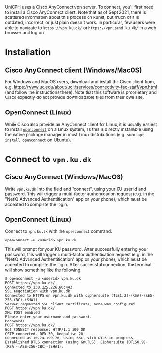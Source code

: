 UniCPH uses a Cisco AnyConnect vpn server. To connect, you'll first
need to install a Cisco AnyConnect client. Note that as of Sept 2021,
there is scattered information about this process on kunet,
but much of it is outdated, incorrect, or just plain doesn't work.
In particular, few users were able to navigate to `https://vpn.ku.dk/`
or `https://vpn.sund.ku.dk/` in a web browser and log on.

# Installation

## Cisco AnyConnect client (Windows/MacOS)

For Windows and MacOS users, download and install the Cisco client from,
e.g. https://www.uc.edu/about/ucit/services/connectivity-fac-staff/vpn.html
(and follow the instructions there). Note that this software is proprietary
and Cisco explicitly do not provide downloadable files from their own site.

## OpenConnect (Linux)

While Cisco also provide an AnyConnect client for Linux, it is usually
easiest to install [`openconnect`](https://www.infradead.org/openconnect/)
on a Linux system, as this is directly installable using the native package
manager in most Linux distributions
(e.g. `sudo apt install openconnect` on Ubuntu).

# Connect to `vpn.ku.dk`

## Cisco AnyConnect (Windows/MacOS)

Write `vpn.ku.dk` into the field and "connect", using your KU user id
and password. This will trigger a multi-factor authentication request
(e.g. in the "NetIQ Advanced Authentification" app on your phone),
which must be accepted to complete the login.

## OpenConnect (Linux)

Connect to `vpn.ku.dk` with the `openconnect` command.

```
openconnect -u <userid> vpn.ku.dk
```

This will prompt for your KU password. After successfully entering
your password, this will trigger a multi-factor authentication request
(e.g. in the "NetIQ Advanced Authentification" app on your phone),
which must be accepted to complete the login. After successful connection,
the terminal will show something like the following.

```
$ openconnect -u <userid> vpn.ku.dk
POST https://vpn.ku.dk/
Connected to 130.225.226.60:443
SSL negotiation with vpn.ku.dk
Connected to HTTPS on vpn.ku.dk with ciphersuite (TLS1.2)-(RSA)-(AES-256-CBC)-(SHA1)
Server requested SSL client certificate; none was configured
POST https://vpn.ku.dk/
XML POST enabled
Please enter your username and password.
Password:
POST https://vpn.ku.dk/
Got CONNECT response: HTTP/1.1 200 OK
CSTP connected. DPD 30, Keepalive 20
Connected as 10.74.199.76, using SSL, with DTLS in progress
Established DTLS connection (using GnuTLS). Ciphersuite (DTLS0.9)-(RSA)-(AES-256-CBC)-(SHA1).
```
